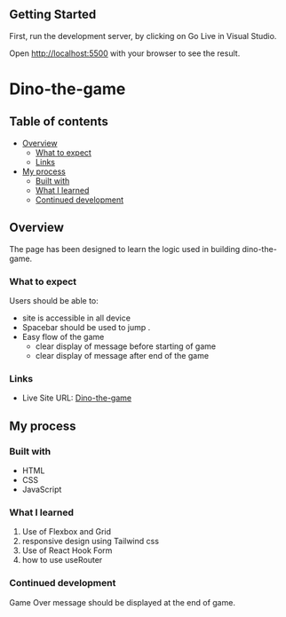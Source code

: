 ## Getting Started

First, run the development server, by clicking on Go Live in Visual Studio.

Open [http://localhost:5500](http://localhost:3000) with your browser to see the result.

# Dino-the-game


## Table of contents

- [Overview](#overview)
  - [What to expect](#what-to-expect)
  - [Links](#links)
- [My process](#my-process)
  - [Built with](#built-with)
  - [What I learned](#what-i-learned)
  - [Continued development](#continued-development)



## Overview
The page has been designed to learn the logic used in building dino-the-game.

### What to expect

Users should be able to:

- site is accessible in all device
- Spacebar should be used to jump .
- Easy flow of the game
  - clear display of message before starting of game
  - clear display of message after end of the game


### Links

- Live Site URL: [Dino-the-game](https://anjusoren.github.io/Dino-the-game/)

## My process

### Built with

- HTML
- CSS
- JavaScript

### What I learned

1. Use of Flexbox and Grid
2. responsive design using Tailwind css
3. Use of React Hook Form
4. how to use useRouter


### Continued development

Game Over message should be displayed at the end of game.



